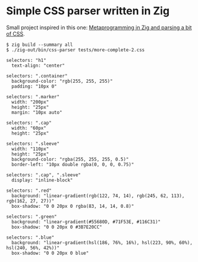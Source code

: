 # Simple CSS parser written in Zig

Small project inspired in this one:
[Metaprogramming in Zig and parsing a bit of CSS](https://github.com/eatonphil/zig-metaprogramming-css-parser).

```console
$ zig build --summary all
$ ./zig-out/bin/css-parser tests/more-complete-2.css

selectors: "h1"
  text-align: "center"

selectors: ".container"
  background-color: "rgb(255, 255, 255)"
  padding: "10px 0"

selectors: ".marker"
  width: "200px"
  height: "25px"
  margin: "10px auto"

selectors: ".cap"
  width: "60px"
  height: "25px"

selectors: ".sleeve"
  width: "110px"
  height: "25px"
  background-color: "rgba(255, 255, 255, 0.5)"
  border-left: "10px double rgba(0, 0, 0, 0.75)"

selectors: ".cap", ".sleeve"
  display: "inline-block"

selectors: ".red"
  background: "linear-gradient(rgb(122, 74, 14), rgb(245, 62, 113), rgb(162, 27, 27))"
  box-shadow: "0 0 20px 0 rgba(83, 14, 14, 0.8)"

selectors: ".green"
  background: "linear-gradient(#55680D, #71F53E, #116C31)"
  box-shadow: "0 0 20px 0 #3B7E20CC"

selectors: ".blue"
  background: "linear-gradient(hsl(186, 76%, 16%), hsl(223, 90%, 60%), hsl(240, 56%, 42%))"
  box-shadow: "0 0 20px 0 blue"
```
